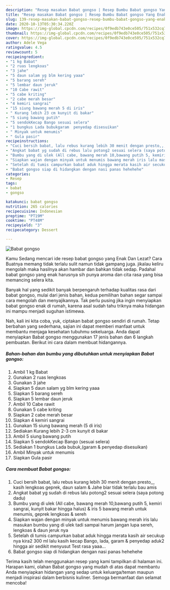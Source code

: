 ```yaml
---
description: "Resep masakan Babat gongso | Resep Bumbu Babat gongso Yang Enak Banget"
title: "Resep masakan Babat gongso | Resep Bumbu Babat gongso Yang Enak Banget"
slug: 139-resep-masakan-babat-gongso-resep-bumbu-babat-gongso-yang-enak-banget
date: 2020-10-13T05:30:34.220Z
image: https://img-global.cpcdn.com/recipes/0f9edb743e0ce505/751x532cq70/babat-gongso-foto-resep-utama.jpg
thumbnail: https://img-global.cpcdn.com/recipes/0f9edb743e0ce505/751x532cq70/babat-gongso-foto-resep-utama.jpg
cover: https://img-global.cpcdn.com/recipes/0f9edb743e0ce505/751x532cq70/babat-gongso-foto-resep-utama.jpg
author: Adele Vega
ratingvalue: 4.5
reviewcount: 5
recipeingredient:
- "1 kg Babat"
- "2 ruas lengkoas"
- "3 jahe"
- "5 daun salam yg blm kering yaaa"
- "5 barang sereh"
- "5 lembar daun jeruk"
- "10 Cabe rawit"
- "5 cabe kriting"
- "2 cabe merah besar"
- "4 kemiri sangrai"
- "15 siung bawang merah 5 di iris"
- " Kurang lebih 23 cm kunyit di bakar"
- "5 siung bawang putih"
- "5 sendokKecap Bango sesuai selera"
- "1 bungkus Lada bubukgaram  penyedap disesuikan"
- " Minyak untuk menumis"
- " Gula pasir"
recipeinstructions:
- "Cuci bersih babat, lalu rebus kurang lebih 30 menit dengan presto,,, kasih lengkoas geprek, daun salam &amp; Jahe biar tidak terlalu bau amis"
- "Angkat babat yg sudah di rebus lalu potong2 sesuai selera (saya potong dadu)"
- "Bumbu yang di ulek (All cabe, bawang merah 10,bawang putih 5, kemiri sangrai, kunyit bakar hingga halus) &amp; iris 5 bawang merah untuk menumis, geprek lengkoas &amp; sereh"
- "Siapkan wajan dengan minyak untuk menumis bawang merah iris lalu masukan bumbu yang di ulek tadi sampai harum jangan lupa sereh, lengkoas &amp; daun jeruk nya"
- "Setelah di tumis campurkan babat aduk hingga merata kasih air secukup nya kira2 300 ml lalu kasih kecap Bango, lada, garam &amp; penyedap aduk2 hingga air sedikit menyusut Test rasa yaaa..."
- "Babat gongso siap di hidangkan dengan nasi panas hehehehe"
categories:
- Resep
tags:
- babat
- gongso

katakunci: babat gongso 
nutrition: 265 calories
recipecuisine: Indonesian
preptime: "PT19M"
cooktime: "PT48M"
recipeyield: "3"
recipecategory: Dessert

---
```



![Babat gongso](https://img-global.cpcdn.com/recipes/0f9edb743e0ce505/751x532cq70/babat-gongso-foto-resep-utama.jpg)

Kamu Sedang mencari ide resep babat gongso yang Enak Dan Lezat? Cara Buatnya memang tidak terlalu sulit namun tidak gampang juga. jikalau keliru mengolah maka hasilnya akan hambar dan bahkan tidak sedap. Padahal babat gongso yang enak harusnya sih punya aroma dan cita rasa yang bisa memancing selera kita.



Banyak hal yang sedikit banyak berpengaruh terhadap kualitas rasa dari babat gongso, mulai dari jenis bahan, kedua pemilihan bahan segar sampai cara mengolah dan menyajikannya. Tak perlu pusing jika ingin menyiapkan babat gongso enak di rumah, karena asal sudah tahu triknya maka hidangan ini mampu menjadi suguhan istimewa.


Nah, kali ini kita coba, yuk, ciptakan babat gongso sendiri di rumah. Tetap berbahan yang sederhana, sajian ini dapat memberi manfaat untuk membantu menjaga kesehatan tubuhmu sekeluarga. Anda dapat menyiapkan Babat gongso menggunakan 17 jenis bahan dan 6 langkah pembuatan. Berikut ini cara dalam membuat hidangannya.

<!--inarticleads1-->

##### Bahan-bahan dan bumbu yang dibutuhkan untuk menyiapkan Babat gongso:

1. Ambil 1 kg Babat
1. Gunakan 2 ruas lengkoas
1. Gunakan 3 jahe
1. Siapkan 5 daun salam yg blm kering yaaa
1. Siapkan 5 barang sereh
1. Siapkan 5 lembar daun jeruk
1. Ambil 10 Cabe rawit
1. Gunakan 5 cabe kriting
1. Siapkan 2 cabe merah besar
1. Siapkan 4 kemiri sangrai
1. Gunakan 15 siung bawang merah (5 di iris)
1. Sediakan  Kurang lebih 2-3 cm kunyit di bakar
1. Ambil 5 siung bawang putih
1. Siapkan 5 sendokKecap Bango (sesuai selera)
1. Sediakan 1 bungkus Lada bubuk,(garam &amp; penyedap disesuikan)
1. Ambil  Minyak untuk menumis
1. Siapkan  Gula pasir




<!--inarticleads2-->

##### Cara membuat Babat gongso:

1. Cuci bersih babat, lalu rebus kurang lebih 30 menit dengan presto,,, kasih lengkoas geprek, daun salam &amp; Jahe biar tidak terlalu bau amis
1. Angkat babat yg sudah di rebus lalu potong2 sesuai selera (saya potong dadu)
1. Bumbu yang di ulek (All cabe, bawang merah 10,bawang putih 5, kemiri sangrai, kunyit bakar hingga halus) &amp; iris 5 bawang merah untuk menumis, geprek lengkoas &amp; sereh
1. Siapkan wajan dengan minyak untuk menumis bawang merah iris lalu masukan bumbu yang di ulek tadi sampai harum jangan lupa sereh, lengkoas &amp; daun jeruk nya
1. Setelah di tumis campurkan babat aduk hingga merata kasih air secukup nya kira2 300 ml lalu kasih kecap Bango, lada, garam &amp; penyedap aduk2 hingga air sedikit menyusut Test rasa yaaa...
1. Babat gongso siap di hidangkan dengan nasi panas hehehehe




Terima kasih telah menggunakan resep yang kami tampilkan di halaman ini. Harapan kami, olahan Babat gongso yang mudah di atas dapat membantu Anda menyiapkan hidangan yang sedap untuk keluarga/teman maupun menjadi inspirasi dalam berbisnis kuliner. Semoga bermanfaat dan selamat mencoba!
